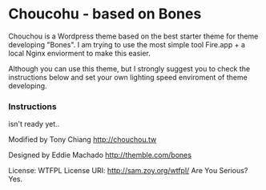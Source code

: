 # Choucohu - based on Bones

Chouchou is a Wordpress theme based on the best starter theme for theme developing "Bones". I am trying to use the most simple tool Fire.app + a local Nginx enviorment to make this easier.

Although you can use this theme, but I strongly suggest you to check the instructions below and set your own lighting speed enviroment of theme developing.

### Instructions

isn't ready yet..

Modified by Tony Chiang
http://chouchou.tw

Designed by Eddie Machado
http://themble.com/bones

License: WTFPL
License URI: http://sam.zoy.org/wtfpl/
Are You Serious? Yes.




